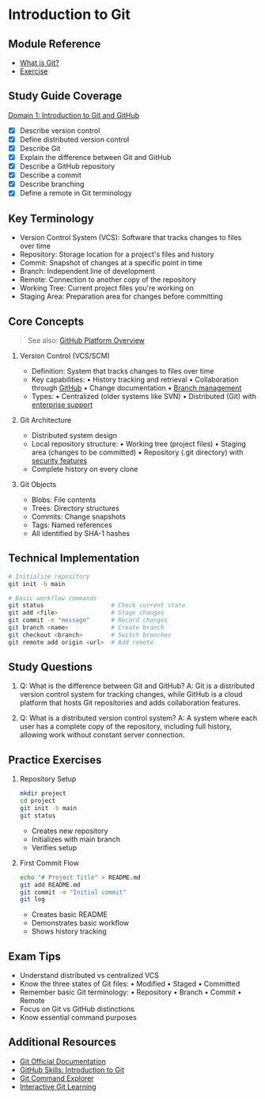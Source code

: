 # Introduction to Git

## Module Reference

- [What is Git?](https://learn.microsoft.com/en-us/training/modules/intro-to-git/)
- [Exercise](https://learn.microsoft.com/en-us/training/modules/intro-to-git/2-exercise-configure-git)

## Study Guide Coverage

[Domain 1: Introduction to Git and GitHub](https://github.com/LadyKerr/github-certification-guide/blob/main/study-guides/gh-foundations.md#domain-1-introduction-to-git-and-github)

- [x] Describe version control
- [x] Define distributed version control
- [x] Describe Git
- [x] Explain the difference between Git and GitHub
- [x] Describe a GitHub repository
- [x] Describe a commit
- [x] Describe branching
- [x] Define a remote in Git terminology

## Key Terminology

- Version Control System (VCS): Software that tracks changes to files over time
- Repository: Storage location for a project's files and history
- Commit: Snapshot of changes at a specific point in time
- Branch: Independent line of development
- Remote: Connection to another copy of the repository
- Working Tree: Current project files you're working on
- Staging Area: Preparation area for changes before committing

## Core Concepts

> See also: [GitHub Platform Overview](./02-introduction-github.md)

1. Version Control (VCS/SCM)
   - Definition: System that tracks changes to files over time
   - Key capabilities:
     • History tracking and retrieval
     • Collaboration through [GitHub](./02-introduction-github.md)
     • Change documentation
     • [Branch management](./02-introduction-github.md#github-flow)
   - Types:
     • Centralized (older systems like SVN)
     • Distributed (Git) with [enterprise support](./03-github-products.md#enterprise-accounts)

2. Git Architecture
   - Distributed system design
   - Local repository structure:
     • Working tree (project files)
     • Staging area (changes to be committed)
     • Repository (.git directory) with [security features](./04-code-scanning.md)
   - Complete history on every clone

3. Git Objects
   - Blobs: File contents
   - Trees: Directory structures
   - Commits: Change snapshots
   - Tags: Named references
   - All identified by SHA-1 hashes

## Technical Implementation

```bash
# Initialize repository
git init -b main

# Basic workflow commands
git status                   # Check current state
git add <file>               # Stage changes
git commit -m "message"      # Record changes
git branch <name>            # Create branch
git checkout <branch>        # Switch branches
git remote add origin <url>  # Add remote
```

## Study Questions

1. Q: What is the difference between Git and GitHub?
   A: Git is a distributed version control system for tracking changes,
      while GitHub is a cloud platform that hosts Git repositories and
      adds collaboration features.

2. Q: What is a distributed version control system?
   A: A system where each user has a complete copy of the repository,
      including full history, allowing work without constant server
      connection.

## Practice Exercises

1. Repository Setup

   ```bash
   mkdir project
   cd project
   git init -b main
   git status
   ```

   - Creates new repository
   - Initializes with main branch
   - Verifies setup

2. First Commit Flow

   ```bash
   echo "# Project Title" > README.md
   git add README.md
   git commit -m "Initial commit"
   git log
   ```

   - Creates basic README
   - Demonstrates basic workflow
   - Shows history tracking

## Exam Tips

- Understand distributed vs centralized VCS
- Know the three states of Git files:
  • Modified
  • Staged
  • Committed
- Remember basic Git terminology:
  • Repository
  • Branch
  • Commit
  • Remote
- Focus on Git vs GitHub distinctions
- Know essential command purposes

## Additional Resources

- [Git Official Documentation](https://git-scm.com/doc)
- [GitHub Skills: Introduction to Git](https://skills.github.com/)
- [Git Command Explorer](https://git.gaozih.com/)
- [Interactive Git Learning](https://learngitbranching.js.org/)
